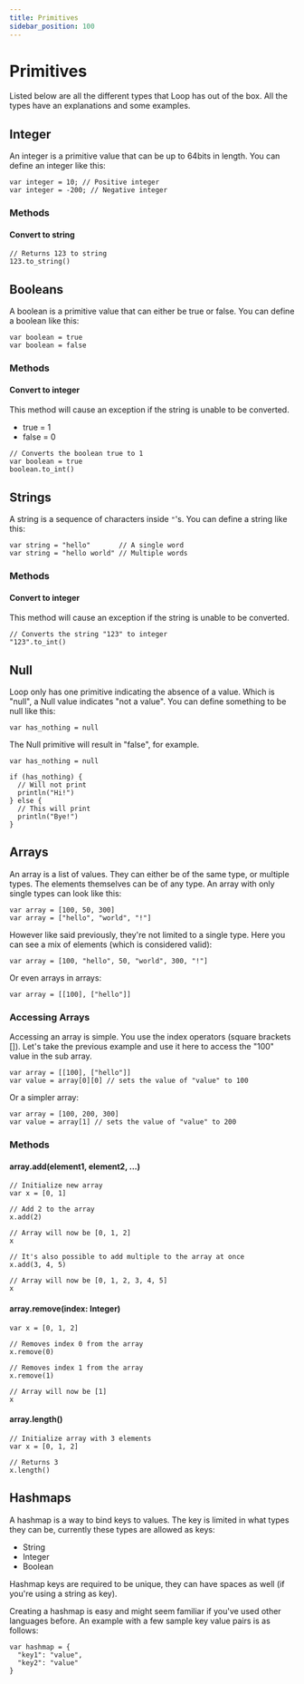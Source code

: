 ```yaml
---
title: Primitives
sidebar_position: 100
---
```


# Primitives

Listed below are all the different types that Loop has out of the box. All the types have an explanations and some examples.

## Integer

An integer is a primitive value that can be up to 64bits in length. You can define an integer like this:

```loop
var integer = 10; // Positive integer
var integer = -200; // Negative integer
```

### Methods

#### Convert to string

```loop
// Returns 123 to string
123.to_string()
```

## Booleans

A boolean is a primitive value that can either be true or false. You can define a boolean like this:

```loop
var boolean = true
var boolean = false
```

### Methods

#### Convert to integer

This method will cause an exception if the string is unable to be converted.
 - true = 1
 - false = 0

```loop
// Converts the boolean true to 1
var boolean = true
boolean.to_int()
```

## Strings

A string is a sequence of characters inside `"`'s. You can define a string like this:

```loop
var string = "hello"       // A single word
var string = "hello world" // Multiple words
```

### Methods

#### Convert to integer

This method will cause an exception if the string is unable to be converted.

```loop
// Converts the string "123" to integer
"123".to_int()
```

## Null

Loop only has one primitive indicating the absence of a value. Which is "null", a Null value indicates "not a value". You can define something to be null like this:

```loop
var has_nothing = null
```

The Null primitive will result in "false", for example.

```loop
var has_nothing = null

if (has_nothing) {
  // Will not print
  println("Hi!")
} else {
  // This will print
  println("Bye!")
}
```

## Arrays

An array is a list of values. They can either be of the same type, or multiple types. The elements themselves can be of any type. An array with only single types can look like this:

```loop
var array = [100, 50, 300]
var array = ["hello", "world", "!"]
```

However like said previously, they're not limited to a single type. Here you can see a mix of elements (which is considered valid):

```loop
var array = [100, "hello", 50, "world", 300, "!"]
```

Or even arrays in arrays:

```loop
var array = [[100], ["hello"]]
```

### Accessing Arrays

Accessing an array is simple. You use the index operators (square brackets []). Let's take the previous example and use it here to access the "100" value in the sub array.

```loop
var array = [[100], ["hello"]]
var value = array[0][0] // sets the value of "value" to 100
```

Or a simpler array:

```loop
var array = [100, 200, 300]
var value = array[1] // sets the value of "value" to 200
```

### Methods

#### array.add(element1, element2, ...)

```loop
// Initialize new array
var x = [0, 1]

// Add 2 to the array
x.add(2)

// Array will now be [0, 1, 2]
x

// It's also possible to add multiple to the array at once
x.add(3, 4, 5)

// Array will now be [0, 1, 2, 3, 4, 5]
x
```

#### array.remove(index: Integer)

```loop
var x = [0, 1, 2]

// Removes index 0 from the array
x.remove(0)

// Removes index 1 from the array
x.remove(1)

// Array will now be [1]
x
```

#### array.length()

```loop
// Initialize array with 3 elements
var x = [0, 1, 2]

// Returns 3
x.length()
```

## Hashmaps

A hashmap is a way to bind keys to values. The key is limited in what types they can be, currently these types are allowed as keys:

- String
- Integer
- Boolean

Hashmap keys are required to be unique, they can have spaces as well (if you're using a string as key).

Creating a hashmap is easy and might seem familiar if you've used other languages before. An example with a few sample key value pairs is as follows:

```loop
var hashmap = {
  "key1": "value",
  "key2": "value"
}
```
